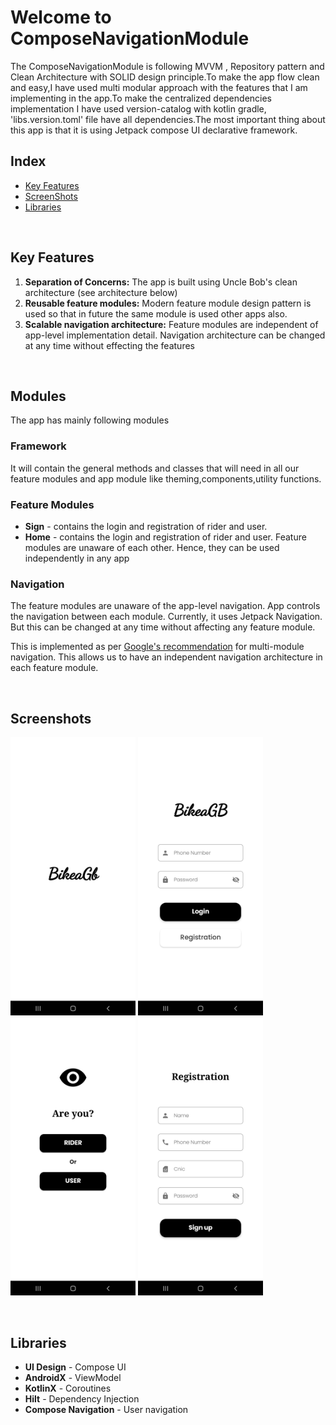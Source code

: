 # Welcome to ComposeNavigationModule
 The ComposeNavigationModule is following MVVM , Repository pattern and Clean Architecture with SOLID design principle.To make the app flow 
 clean and easy,I have used multi modular approach with the features that I am implementing in the app.To make the centralized dependencies
implementation I have used version-catalog with kotlin gradle, 'libs.version.toml' file have all dependencies.The most important thing about this app 
is that it is using Jetpack compose UI declarative framework. 
<br/>

## Index

- [Key Features](#key-features)
- [ScreenShots](#screenShots)
- [Libraries](#libraries)

<br/>

## Key Features
1. **Separation of Concerns:** The app is built using Uncle Bob's clean architecture (see architecture below)
2. **Reusable feature modules:** Modern feature module design pattern is used so that in future the same module is used other apps also.
3. **Scalable navigation architecture:** Feature modules are independent of app-level implementation detail. Navigation architecture can be changed at any time without effecting the features


<br/>

## Modules
The app has mainly following modules

### Framework
It will contain the general methods and classes that will need in all our feature modules and app module like theming,components,utility functions.

### Feature Modules
- **Sign** - contains the login and registration of rider and user.
- **Home** - contains the login and registration of rider and user.
Feature modules are unaware of each other. Hence, they can be used independently in any app

### Navigation 

The feature modules are unaware of the app-level navigation. App controls the navigation between each module. Currently, it uses Jetpack Navigation. But this can be changed at any time without affecting any feature module.

This is implemented as per [Google's recommendation](https://developer.android.com/guide/navigation/navigation-multi-module) for multi-module navigation. This allows us to have an independent navigation architecture in each feature module.


<br/>

## Screenshots

<img src="images/splash.jpg" width=200> <img src="images/login.jpg" width=200> 
<img src="images/usertype.jpg" width=200> <img src="images/signup.jpg" width=200>


<br/>

## Libraries

- **UI Design** - Compose UI
- **AndroidX** - ViewModel
- **KotlinX** - Coroutines
- **Hilt** -  Dependency Injection
- **Compose Navigation** - User navigation


<br/>

























